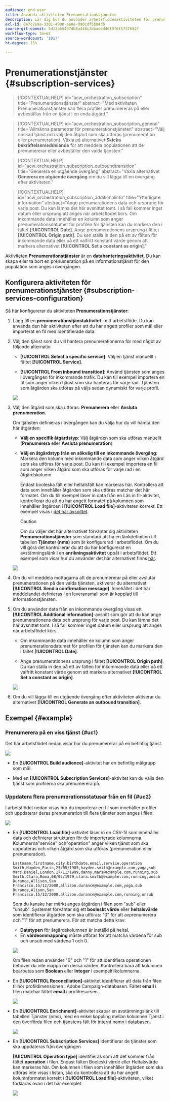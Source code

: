 ```yaml
---
audience: end-user
title: Använda aktiviteten Prenumerationstjänster
description: Lär dig hur du använder arbetsflödesaktiviteten för prenumerationstjänster
exl-id: 0e7c2e9a-3301-4988-ae0e-d901df5b84db
source-git-commit: 5d13a654974b8a448c2bbaded46f9f6f5727682f
workflow-type: tm+mt
source-wordcount: '1017'
ht-degree: 15%

---
```


# Prenumerationstjänster {#subscription-services}

>[!CONTEXTUALHELP]
>id="acw_orchestration_subscription"
>title="Prenumerationstjänster"
>abstract="Med aktiviteten Prenumerationstjänster kan flera profiler prenumereras på eller avbeställas från en tjänst i en enda åtgärd."

>[!CONTEXTUALHELP]
>id="acw_orchestration_subscription_general"
>title="Allmänna parametrar för prenumerationstjänsten"
>abstract="Välj önskad tjänst och välj den åtgärd som ska utföras (prenumeration eller prenumeration). Växla på alternativet **Skicka bekräftelsemeddelande** för att meddela populationen att de prenumererar eller avbeställer den valda tjänsten."

>[!CONTEXTUALHELP]
>id="acw_orchestration_subscription_outboundtransition"
>title="Generera en utgående övergång"
>abstract="Växla alternativet **Generera en utgående övergång** om du vill lägga till en övergång efter aktiviteten."

>[!CONTEXTUALHELP]
>id="acw_orchestration_subscription_additionalinfo"
>title="Ytterligare information"
>abstract="Ange prenumerationens data och ursprung för varje post. Du kan lämna det här avsnittet tomt. I så fall kommer inget datum eller ursprung att anges när arbetsflödet körs. Om inkommande data innehåller en kolumn som anger prenumerationsdatumet för profilen för tjänsten kan du markera den i fältet **[!UICONTROL Date]**. Ange prenumerationens ursprung i fältet **[!UICONTROL Origin path]**. Du kan ställa in den på ett av fälten för inkommande data eller på ett valfritt konstant värde genom att markera alternativet **[!UICONTROL Set a constant as origin]**."

Aktiviteten **Prenumerationstjänster** är en **datahanteringsaktivitet**. Du kan skapa eller ta bort en prenumeration på en informationstjänst för den population som anges i övergången.

## Konfigurera aktiviteten för prenumerationstjänster {#subscription-services-configuration}

Så här konfigurerar du aktiviteten **Prenumerationstjänster**:

1. Lägg till en **prenumerationstjänstaktivitet** i ditt arbetsflöde. Du kan använda den här aktiviteten efter att du har angett profiler som mål eller importerat en fil med identifierade data.

1. Välj den tjänst som du vill hantera prenumerationerna för med något av följande alternativ:

   * **[!UICONTROL Select a specific service]**: Välj en tjänst manuellt i fältet **[!UICONTROL Service]**.

   * **[!UICONTROL From inbound transition]**: Använd tjänsten som anges i övergången för inkommande trafik. Du kan till exempel importera en fil som anger vilken tjänst som ska hanteras för varje rad. Tjänsten som åtgärden ska utföras på väljs sedan dynamiskt för varje profil.

   ![](../assets/workflow-subscription-service.png)

1. Välj den åtgärd som ska utföras: **Prenumerera** eller **Avsluta prenumeration**.

   Om tjänsten definieras i övergången kan du välja hur du vill hämta den här åtgärden:

   * **Välj en specifik åtgärdstyp**: Välj åtgärden som ska utföras manuellt (**Prenumerera** eller **Avsluta prenumeration**)

   * **Välj en åtgärdstyp från en sökväg till en inkommande övergång**: Markera den kolumn med inkommande data som anger vilken åtgärd som ska utföras för varje post. Du kan till exempel importera en fil som anger vilken åtgärd som ska utföras för varje rad i en åtgärdskolumn.

     Endast booleska fält eller heltalsfält kan markeras här. Kontrollera att data som innehåller åtgärden som ska utföras matchar det här formatet. Om du till exempel läser in data från en Läs in fil-aktivitet, kontrollerar du att du har angett formatet på kolumnen som innehåller åtgärden i **[!UICONTROL Load file]**-aktiviteten korrekt. Ett exempel visas i [det här avsnittet](#uc2).

     >[!CAUTION]
     >
     >Om du väljer det här alternativet förväntar sig aktiviteten **Prenumerationstjänster** som standard att ha en länkdefinition till tabellen **Tjänster (nms)** som är konfigurerad i arbetsflödet. Om du vill göra det kontrollerar du att du har konfigurerat en avstämningslänk i en **anrikningsaktivitet** uppåt i arbetsflödet. Ett exempel som visar hur du använder det här alternativet finns [här](#uc2).

   ![](../assets/workflow-subscription-service-inbound.png)

1. Om du vill meddela mottagarna att de prenumererar på eller avslutar prenumerationen på den valda tjänsten, aktiverar du alternativet **[!UICONTROL Send a confirmation message]**. Innehållet i det här meddelandet definieras i en leveransmall som är kopplad till informationstjänsten.

1. Om du använder data från en inkommande övergång visas ett **[!UICONTROL Additional information]**-avsnitt som gör att du kan ange prenumerationens data och ursprung för varje post. Du kan lämna det här avsnittet tomt. I så fall kommer inget datum eller ursprung att anges när arbetsflödet körs.

   * Om inkommande data innehåller en kolumn som anger prenumerationsdatumet för profilen för tjänsten kan du markera den i fältet **[!UICONTROL Date]**.

   * Ange prenumerationens ursprung i fältet **[!UICONTROL Origin path]**. Du kan ställa in den på ett av fälten för inkommande data eller på ett valfritt konstant värde genom att markera alternativet **[!UICONTROL Set a constant as origin]**.

   ![](../assets/workflow-subscription-service-additional.png)

1. Om du vill lägga till en utgående övergång efter aktiviteten aktiverar du alternativet **[!UICONTROL Generate an outbound transition]**.

## Exempel {#example}

### Prenumerera på en viss tjänst {#uc1}

Det här arbetsflödet nedan visar hur du prenumererar på en befintlig tjänst.

![](../assets/workflow-subscription-service-uc1.png)

* En **[!UICONTROL Build audience]**-aktivitet har en befintlig målgrupp som mål.

* Med en **[!UICONTROL Subscription Services]**-aktivitet kan du välja den tjänst som profilerna ska prenumerera på.

### Uppdatera flera prenumerationsstatusar från en fil {#uc2}

I arbetsflödet nedan visas hur du importerar en fil som innehåller profiler och uppdaterar deras prenumeration till flera tjänster som anges i filen.

![](../assets/workflow-subscription-service-uc2.png)

* En **[!UICONTROL Load file]**-aktivitet läser in en CSV-fil som innehåller data och definierar strukturen för de importerade kolumnerna. Kolumnerna&quot;service&quot; och&quot;operation&quot; anger vilken tjänst som ska uppdateras och vilken åtgärd som ska utföras (prenumeration eller prenumeration).

  ```
  Lastname,firstname,city,birthdate,email,service,operation
  Smith,Hayden,Paris,23/05/1985,hayden.smith@example.com,yoga,sub
  Mars,Daniel,London,17/11/1999,danny.mars@example.com,running,sub
  Smith,Clara,Roma,08/02/1979,clara.smith@example.com,running,unsub
  Durance,Allison,San Francisco,15/12/2000,allison.durance@example.com,yoga,sub
  Durance,Alison,San Francisco,15/12/2000,allison.durance@example.com,running,unsub
  ```

  Som du kanske har märkt anges åtgärden i filen som &quot;sub&quot; eller &quot;unsub&quot;. Systemet förväntar sig ett **booleskt värde** eller **heltalsvärde** som identifierar åtgärden som ska utföras: &quot;0&quot; för att avprenumerera och &quot;1&quot; för att prenumerera. För att matcha detta krav:
   * **Datatypen** för åtgärdskolumnen är inställd på heltal.
   * En **värdeommappning** måste utföras för att matcha värdena för sub och unsub med värdena 1 och 0.

  ![](../assets/workflow-subscription-service-uc2-mapping.png)

  Om filen redan använder &quot;0&quot; och &quot;1&quot; för att identifiera operationen behöver du inte mappa om dessa värden. Kontrollera bara att kolumnen bearbetas som **Boolean** eller **Integer** i exempelfilkolumnerna.

* En **[!UICONTROL Reconciliation]**-aktivitet identifierar att data från filen tillhör profildimensionen i Adobe Campaign-databasen. Fältet **email** i filen matchar fältet **email** i profilresursen.

  ![](../assets/workflow-subscription-service-uc2-reconciliation.png)

* En **[!UICONTROL Enrichment]**-aktivitet skapar en avstämningslänk till tabellen Tjänster (nms), med en enkel koppling mellan kolumnen Tjänst i den överförda filen och tjänstens fält för internt namn i databasen.

  ![](../assets/workflow-subscription-service-uc2-enrichment.png)

* En **[!UICONTROL Subscription Services]** identifierar de tjänster som ska uppdateras från övergången.

  **[!UICONTROL Operation type]** identifieras som att det kommer från fältet **operation** i filen. Endast fälten Booleskt värde eller Heltalsvärde kan markeras här. Om kolumnen i filen som innehåller åtgärden som ska utföras inte visas i listan, ska du kontrollera att du har angett kolumnformatet korrekt i **[!UICONTROL Load file]**-aktiviteten, vilket förklaras ovan i det här exemplet.

  ![](../assets/workflow-subscription-service-uc2-subscription.png)
